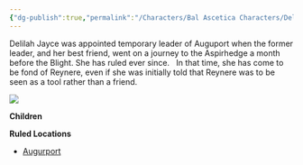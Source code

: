 ```yaml
---
{"dg-publish":true,"permalink":"/Characters/Bal Ascetica Characters/Delilah Jayce, Interim Leader/"}
---
```


Delilah Jayce was appointed temporary leader of Auguport when the former leader, and her best friend, went on a journey to the Aspirhedge a month before the Blight. She has ruled ever since.   In that time, she has come to be fond of Reynere, even if she was initially told that Reynere was to be seen as a tool rather than a friend.

![](/uploads/images/030df4609d1f8b34eb832c48a1f68f52.JPG)

**Children**

**Ruled Locations**

- [Augurport](/w/ambr-yn-jacklerogue89/a/augurport-settlement)